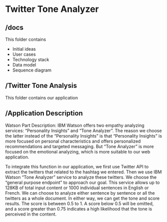 # Twitter Tone Analyzer

## /docs
This folder contains
- Initial ideas
- User cases
- Technology stack
- Data model
- Sequence diagram


## /Twitter Tone Analysis
This folder contains our application

## /Application Description
Watson Part Description:
IBM Watson offers two empathy analyzing services: “Personality Insights” and “Tone Analyzer”. The reason we choose the latter instead of the “Personality Insights” is that “Personality Insights” is more focused on personal characteristics and offers personalized recommendations and targeted messaging. But “Tone Analyzer” is more focused on the emotional analyzing, which is more suitable to our web application.

To integrate this function in our application, we first use Twitter API to extract the twitters that related to the hashtag we entered. Then we use IBM Watson “Tone Analyzer” service to analyze these twitters. We choose the “general purpose endpoint” to approach our goal. This service allows up to 128KB of total input content or 1000 individual sentences in English or French. We can choose to analyze either sentence by sentence or all the twitters as a whole document. In either way, we can get the tone and score results. The score is between 0.5 to 1. A score below 0.5 will be omitted, and a score greater than 0.75 indicates a high likelihood that the tone is perceived in the content. 



